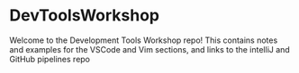 # DevToolsWorkshop
Welcome to the Development Tools Workshop repo! This contains notes and examples for the VSCode and Vim sections, and links to the intelliJ and GitHub pipelines repo
